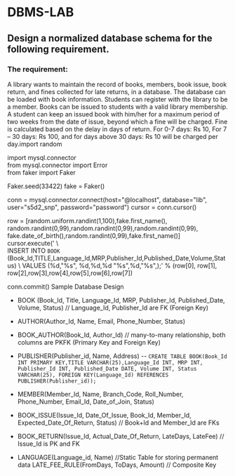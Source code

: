 # DBMS-LAB
## Design a normalized database schema for the following requirement.
### The requirement:
A library wants to maintain the record of books, members, book issue, book
return, and fines collected for late returns, in a database. The database can be loaded with book
information. Students can register with the library to be a member. Books can be issued to
students with a valid library membership. A student can keep an issued book with him/her for a
maximum period of two weeks from the date of issue, beyond which a fine will be charged. Fine
is calculated based on the delay in days of return. For 0-7 days: Rs 10, For 7 – 30 days: Rs 100,
and for days above 30 days: Rs 10 will be charged per day.import random

import mysql.connector             
from mysql.connector import Error  
from faker import Faker

Faker.seed(33422)
fake = Faker()

conn = mysql.connector.connect(host="@localhost", database="lib",
                               user="s5d2_snp", password="password")
cursor = conn.cursor()
  
row = [random.uniform.randint(1,100),fake.first_name(), random.randint(0,99),random.randint(0,99),random.randint(0,99), fake.date_of_birth(),random.randint(0,99),fake.first_name()]
cursor.execute(' \                                                                          
     INSERT INTO `BOOK` (Book_Id,TITLE,Language_Id,MRP,Publisher_Id,Published_Date,Volume,Status) \ 
     VALUES (%d,"%s", %d,%d,%d "%s",%d,"%s",);' % (row[0], row[1], row[2],row[3],row[4],row[5],row[6],row[7])

conn.commit()
Sample Database Design

- BOOK (Book_Id, Title, Language_Id, MRP, Publisher_Id, Published_Date, Volume, Status) //
Language_Id, Publisher_Id are FK (Foreign Key)
- AUTHOR(Author_Id, Name, Email, Phone_Number, Status)
- BOOK_AUTHOR(Book_Id, Author_Id) // many-to-many relationship, both columns are PKFK
(Primary Key and Foreign Key)
- PUBLISHER(Publisher_id, Name, Address)
--  ```CREATE TABLE BOOK(Book_Id INT PRIMARY KEY,TITLE VARCHAR(25),Language_Id INT, MRP INT, Publisher_Id INT, Published_Date DATE, Volume INT, Status VARCHAR(25), FOREIGN KEY(Language_Id) REFERENCES PUBLISHER(Publisher_id));```

- MEMBER(Member_Id, Name, Branch_Code, Roll_Number, Phone_Number, Email_Id,
Date_of_Join, Status)
- BOOK_ISSUE(Issue_Id, Date_Of_Issue, Book_Id, Member_Id, Expected_Date_Of_Return,
Status) // Book+Id and Member_Id are FKs
- BOOK_RETURN(Issue_Id, Actual_Date_Of_Return, LateDays, LateFee) // Issue_Id is PK and
FK
- LANGUAGE(Language_id, Name) //Static Table for storing permanent data
LATE_FEE_RULE(FromDays, ToDays, Amount) // Composite Key 
